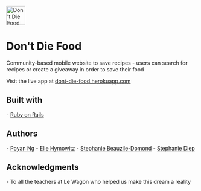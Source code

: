 <img src="https://cdn4.iconfinder.com/data/icons/avatars-xmas-giveaway/128/avocado_scream_avatar_food-512.png" alt="Don't Die Food logo" style="width:50px"> <h1>Don't Die Food</h1>
<p>Community-based mobile website to save recipes - users can search for recipes or create a giveaway in order to save their food</p>
<p>Visit the live app at <a href="dont-die-food.herokuapp.com">dont-die-food.herokuapp.com</a></p>

<h2>Built with</h2>
- <a href="https://rubyonrails.org/">Ruby on Rails</a>

<h2>Authors</h2>
- <a href="https://github.com/popopong">Poyan Ng</a>
- <a href="https://github.com/ehymowitz">Elie Hymowitz</a>
- <a href="https://github.com/stephaniebd">Stephanie Beauzile-Domond</a>
- <a href="https://github.com/sthyma">Stephanie Diep</a>

<h2>Acknowledgments</h2>
- To all the teachers at Le Wagon who helped us make this dream a reality